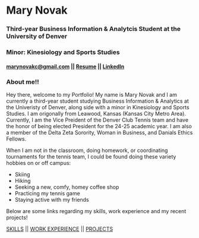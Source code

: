 # Mary Novak
### Third-year Business Information & Analytcis Student at the University of Denver
### Minor: Kinesiology and Sports Studies
#### marynovakc@gmail.com || [Resume](Mary_Novak_Resume.pdf) || [LinkedIn](https://www.linkedin.com/in/mary-novak/)
### About me!!
Hey there, welcome to my Portfolio!
My name is Mary Novak and I am currently a third-year student studying Business Information & Analytics at the Univeristy of Denver, along side with a minor in Kinesiology and Sports Studies. I am origonally from Leawood, Kansas (Kansas City Metro Area). Currently, I am the Vice Preident of the Denver Club Tennis team and have the honor of being elected President for the 24-25 academic year. I am also a member of the Delta Zeta Sorority, Woman in Business, and Danials Ethics Fellows.

When I am not in the classroom, doing homework, or coordinating tournaments for the tennis team, I could be found doing these variety hobbies on or off campus:
-	Skiing
-	Hiking
-	Seeking a new, comfy, homey coffee shop 
-	Practicing my tennis game
-	Staying active with my friends

Below are some links regarding my skills, work experience and my recent projects!

[SKILLS](Skills.md) || [WORK EXPERIENCE](WorkExperience.md) || [PROJECTS](Projects.md)


<!--
**marynovak/marynovak** is a ✨ _special_ ✨ repository because its `README.md` (this file) appears on your GitHub profile.

Here are some ideas to get you started:

- 🔭 I’m currently working on ...
- 🌱 I’m currently learning ...
- 👯 I’m looking to collaborate on ...
- 🤔 I’m looking for help with ...
- 💬 Ask me about ...
- 📫 How to reach me: ...
- 😄 Pronouns: ...
- ⚡ Fun fact: ...
-->
